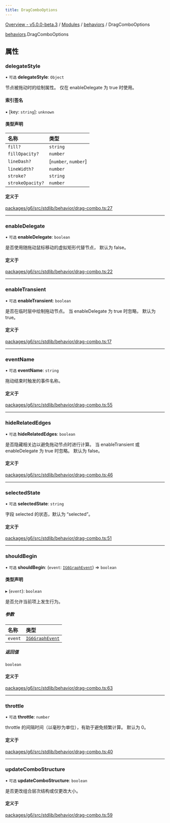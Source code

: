 ```yaml
---
title: DragComboOptions
---
```


[Overview - v5.0.0-beta.3](../../README.en.md) / [Modules](../../modules.en.md) / [behaviors](../../modules/behaviors.en.md) / DragComboOptions

[behaviors](../../modules/behaviors.en.md).DragComboOptions

## 属性

### delegateStyle

• `可选` **delegateStyle**: `Object`

节点被拖动时的绘制属性。 仅在 enableDelegate 为 true 时使用。

#### 索引签名

▪ [key: `string`]: `unknown`

#### 类型声明

| 名称             | 类型                 |
| :--------------- | :------------------- |
| `fill?`          | `string`             |
| `fillOpacity?`   | `number`             |
| `lineDash?`      | [`number`, `number`] |
| `lineWidth?`     | `number`             |
| `stroke?`        | `string`             |
| `strokeOpacity?` | `number`             |

#### 定义于

[packages/g6/src/stdlib/behavior/drag-combo.ts:27](https://github.com/antvis/G6/blob/61e525e59b/packages/g6/src/stdlib/behavior/drag-combo.ts#L27)

---

### enableDelegate

• `可选` **enableDelegate**: `boolean`

是否使用随拖动鼠标移动的虚拟矩形代替节点， 默认为 false。

#### 定义于

[packages/g6/src/stdlib/behavior/drag-combo.ts:22](https://github.com/antvis/G6/blob/61e525e59b/packages/g6/src/stdlib/behavior/drag-combo.ts#L22)

---

### enableTransient

• `可选` **enableTransient**: `boolean`

是否在临时层中绘制拖动节点。 当 enableDelegate 为 true 时忽略， 默认为 true。

#### 定义于

[packages/g6/src/stdlib/behavior/drag-combo.ts:17](https://github.com/antvis/G6/blob/61e525e59b/packages/g6/src/stdlib/behavior/drag-combo.ts#L17)

---

### eventName

• `可选` **eventName**: `string`

拖动结束时触发的事件名称。

#### 定义于

[packages/g6/src/stdlib/behavior/drag-combo.ts:55](https://github.com/antvis/G6/blob/61e525e59b/packages/g6/src/stdlib/behavior/drag-combo.ts#L55)

---

### hideRelatedEdges

• `可选` **hideRelatedEdges**: `boolean`

是否隐藏相关边以避免拖动节点时进行计算。 当 enableTransient 或 enableDelegate 为 true 时忽略。 默认为 false。

#### 定义于

[packages/g6/src/stdlib/behavior/drag-combo.ts:46](https://github.com/antvis/G6/blob/61e525e59b/packages/g6/src/stdlib/behavior/drag-combo.ts#L46)

---

### selectedState

• `可选` **selectedState**: `string`

字段 selected 的状态，默认为 “selected”。

#### 定义于

[packages/g6/src/stdlib/behavior/drag-combo.ts:51](https://github.com/antvis/G6/blob/61e525e59b/packages/g6/src/stdlib/behavior/drag-combo.ts#L51)

---

### shouldBegin

• `可选` **shouldBegin**: (`event`: [`IG6GraphEvent`](IG6GraphEvent.en.md)) => `boolean`

#### 类型声明

▸ (`event`): `boolean`

是否允许当前项上发生行为。

##### 参数

| 名称    | 类型                                   |
| :------ | :------------------------------------- |
| `event` | [`IG6GraphEvent`](IG6GraphEvent.en.md) |

##### 返回值

`boolean`

#### 定义于

[packages/g6/src/stdlib/behavior/drag-combo.ts:63](https://github.com/antvis/G6/blob/61e525e59b/packages/g6/src/stdlib/behavior/drag-combo.ts#L63)

---

### throttle

• `可选` **throttle**: `number`

throttle 的间隔时间（以毫秒为单位），有助于避免频繁计算。 默认为 0。

#### 定义于

[packages/g6/src/stdlib/behavior/drag-combo.ts:40](https://github.com/antvis/G6/blob/61e525e59b/packages/g6/src/stdlib/behavior/drag-combo.ts#L40)

---

### updateComboStructure

• `可选` **updateComboStructure**: `boolean`

是否更改组合层次结构或仅更改大小。

#### 定义于

[packages/g6/src/stdlib/behavior/drag-combo.ts:59](https://github.com/antvis/G6/blob/61e525e59b/packages/g6/src/stdlib/behavior/drag-combo.ts#L59)
